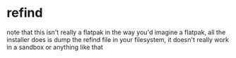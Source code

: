 # refind
note that this isn't really a flatpak in the way you'd imagine a flatpak, all the installer does is dump the refind file in your filesystem, it doesn't really work in a sandbox or anything like that
